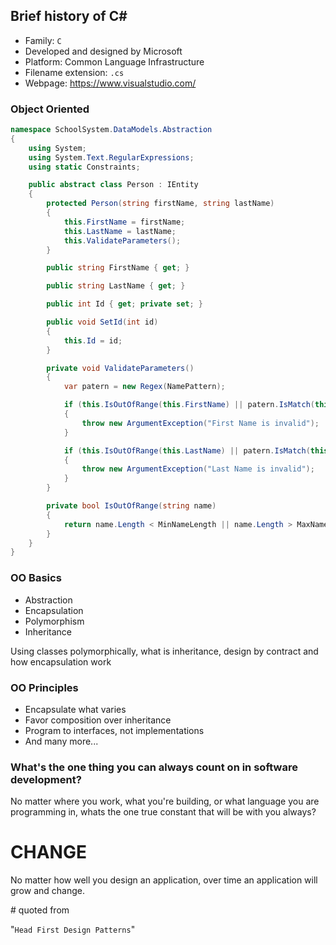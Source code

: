 ## Brief history of C# #

* Family: `C` <!-- .element class="highlight" -->
* Developed and designed by Microsoft
* Platform: Common Language Infrastructure
* Filename extension: `.cs` <!-- .element class="highlight" -->
* Webpage: https://www.visualstudio.com/


### Object Oriented

```C#
namespace SchoolSystem.DataModels.Abstraction
{
    using System;
    using System.Text.RegularExpressions;
    using static Constraints;

    public abstract class Person : IEntity
    {
        protected Person(string firstName, string lastName)
        {
            this.FirstName = firstName;
            this.LastName = lastName;
            this.ValidateParameters();
        }

        public string FirstName { get; }

        public string LastName { get; }

        public int Id { get; private set; }

        public void SetId(int id)
        {
            this.Id = id;
        }

        private void ValidateParameters()
        {
            var patern = new Regex(NamePattern);

            if (this.IsOutOfRange(this.FirstName) || patern.IsMatch(this.FirstName) == false)
            {
                throw new ArgumentException("First Name is invalid");
            }

            if (this.IsOutOfRange(this.LastName) || patern.IsMatch(this.LastName) == false)
            {
                throw new ArgumentException("Last Name is invalid");
            }
        }

        private bool IsOutOfRange(string name)
        {
            return name.Length < MinNameLength || name.Length > MaxNameLength;
        }
    }
}
```
<!-- .element class="code code-large" -->


<!-- .element style="text-align: left" -->
### OO Basics

* Abstraction
* Encapsulation
* Polymorphism
* Inheritance

Using classes polymorphically, what is inheritance, 
design by contract and how encapsulation work


<!-- .element style="text-align: right" -->
### OO Principles

* Encapsulate what varies
* Favor composition over inheritance
* Program to interfaces, not implementations
* And many more...


<!-- .element style="text-align: left" -->
### What's the one thing you can always count on in software development?

No matter where you work, what you're building, or what language you
are programming in, whats the one true constant that will be with you
always?
<!-- .element class="quote" -->

# CHANGE 
<!-- .element class="fragment fade-right" style="color: #1b91ff" -->

No matter how well you design an application, over time an
application will grow and change.
<!-- .element class="fragment quote" -->

\# quoted from 
<!-- .element class="fragment" style="text-align: right" --> 
"`Head First Design Patterns`"
